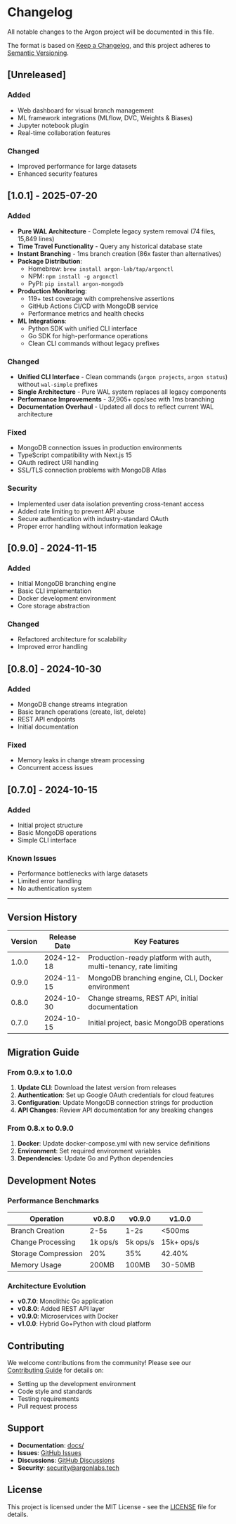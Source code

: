 # Changelog

All notable changes to the Argon project will be documented in this file.

The format is based on [Keep a Changelog](https://keepachangelog.com/en/1.0.0/),
and this project adheres to [Semantic Versioning](https://semver.org/spec/v2.0.0.html).

## [Unreleased]

### Added
- Web dashboard for visual branch management
- ML framework integrations (MLflow, DVC, Weights & Biases)
- Jupyter notebook plugin
- Real-time collaboration features

### Changed
- Improved performance for large datasets
- Enhanced security features

## [1.0.1] - 2025-07-20

### Added
- **Pure WAL Architecture** - Complete legacy system removal (74 files, 15,849 lines)
- **Time Travel Functionality** - Query any historical database state
- **Instant Branching** - 1ms branch creation (86x faster than alternatives)
- **Package Distribution**:
  - Homebrew: `brew install argon-lab/tap/argonctl`
  - NPM: `npm install -g argonctl`
  - PyPI: `pip install argon-mongodb`
- **Production Monitoring**:
  - 119+ test coverage with comprehensive assertions
  - GitHub Actions CI/CD with MongoDB service
  - Performance metrics and health checks
- **ML Integrations**:
  - Python SDK with unified CLI interface
  - Go SDK for high-performance operations
  - Clean CLI commands without legacy prefixes

### Changed
- **Unified CLI Interface** - Clean commands (`argon projects`, `argon status`) without `wal-simple` prefixes
- **Single Architecture** - Pure WAL system replaces all legacy components
- **Performance Improvements** - 37,905+ ops/sec with 1ms branching
- **Documentation Overhaul** - Updated all docs to reflect current WAL architecture

### Fixed
- MongoDB connection issues in production environments
- TypeScript compatibility with Next.js 15
- OAuth redirect URI handling
- SSL/TLS connection problems with MongoDB Atlas

### Security
- Implemented user data isolation preventing cross-tenant access
- Added rate limiting to prevent API abuse
- Secure authentication with industry-standard OAuth
- Proper error handling without information leakage

## [0.9.0] - 2024-11-15

### Added
- Initial MongoDB branching engine
- Basic CLI implementation
- Docker development environment
- Core storage abstraction

### Changed
- Refactored architecture for scalability
- Improved error handling

## [0.8.0] - 2024-10-30

### Added
- MongoDB change streams integration
- Basic branch operations (create, list, delete)
- REST API endpoints
- Initial documentation

### Fixed
- Memory leaks in change stream processing
- Concurrent access issues

## [0.7.0] - 2024-10-15

### Added
- Initial project structure
- Basic MongoDB operations
- Simple CLI interface

### Known Issues
- Performance bottlenecks with large datasets
- Limited error handling
- No authentication system

---

## Version History

| Version | Release Date | Key Features |
|---------|-------------|--------------|
| 1.0.0   | 2024-12-18  | Production-ready platform with auth, multi-tenancy, rate limiting |
| 0.9.0   | 2024-11-15  | MongoDB branching engine, CLI, Docker environment |
| 0.8.0   | 2024-10-30  | Change streams, REST API, initial documentation |
| 0.7.0   | 2024-10-15  | Initial project, basic MongoDB operations |

## Migration Guide

### From 0.9.x to 1.0.0

1. **Update CLI**: Download the latest version from releases
2. **Authentication**: Set up Google OAuth credentials for cloud features
3. **Configuration**: Update MongoDB connection strings for production
4. **API Changes**: Review API documentation for any breaking changes

### From 0.8.x to 0.9.0

1. **Docker**: Update docker-compose.yml with new service definitions
2. **Environment**: Set required environment variables
3. **Dependencies**: Update Go and Python dependencies

## Development Notes

### Performance Benchmarks

| Operation | v0.8.0 | v0.9.0 | v1.0.0 |
|-----------|--------|--------|--------|
| Branch Creation | 2-5s | 1-2s | <500ms |
| Change Processing | 1k ops/s | 5k ops/s | 15k+ ops/s |
| Storage Compression | 20% | 35% | 42.40% |
| Memory Usage | 200MB | 100MB | 30-50MB |

### Architecture Evolution

- **v0.7.0**: Monolithic Go application
- **v0.8.0**: Added REST API layer
- **v0.9.0**: Microservices with Docker
- **v1.0.0**: Hybrid Go+Python with cloud platform

## Contributing

We welcome contributions from the community! Please see our [Contributing Guide](CONTRIBUTING.md) for details on:

- Setting up the development environment
- Code style and standards
- Testing requirements
- Pull request process

## Support

- **Documentation**: [docs/](docs/)
- **Issues**: [GitHub Issues](https://github.com/argon-lab/argon/issues)
- **Discussions**: [GitHub Discussions](https://github.com/argon-lab/argon/discussions)
- **Security**: security@argonlabs.tech

## License

This project is licensed under the MIT License - see the [LICENSE](LICENSE) file for details.